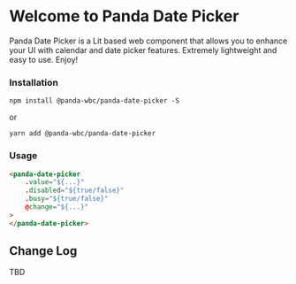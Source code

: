 # Welcome to Panda Date Picker
Panda Date Picker is a Lit based web component that allows you to enhance your UI with calendar and date picker features. Extremely lightweight and easy to use.
Enjoy!

### Installation
```npm install @panda-wbc/panda-date-picker -S```

or 

```yarn add @panda-wbc/panda-date-picker```

### Usage

```html
<panda-date-picker
	.value="${...}"
	.disabled="${true/false}"
	.busy="${true/false}"
	@change="${...}"
>
</panda-date-picker>
```

## Change Log

TBD